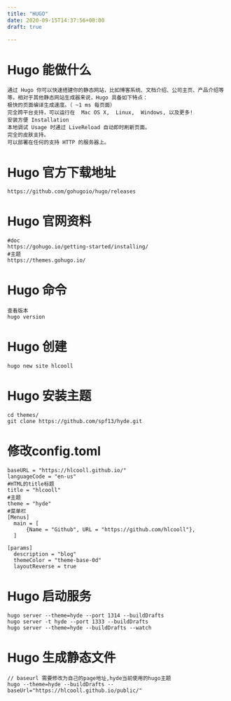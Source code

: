 ```yaml
---
title: "HUGO"
date: 2020-09-15T14:37:56+08:00
draft: true

---
```


# Hugo 能做什么
    通过 Hugo 你可以快速搭建你的静态网站，比如博客系统、文档介绍、公司主页、产品介绍等等。相对于其他静态网站生成器来说，Hugo 具备如下特点：
    极快的页面编译生成速度。（ ~1 ms 每页面）
    完全跨平台支持，可以运行在  Mac OS X,  Linux,  Windows, 以及更多!
    安装方便 Installation
    本地调试 Usage 时通过 LiveReload 自动即时刷新页面。
    完全的皮肤支持。
    可以部署在任何的支持 HTTP 的服务器上。

# Hugo 官方下载地址
```
https://github.com/gohugoio/hugo/releases
```

# Hugo 官网资料
```
#doc
https://gohugo.io/getting-started/installing/
#主题
https://themes.gohugo.io/
```

# Hugo 命令
```
查看版本
hugo version

```

# Hugo 创建
```
hugo new site hlcooll
```

# Hugo 安装主题
```
cd themes/
git clone https://github.com/spf13/hyde.git

```

# 修改config.toml
```
baseURL = "https://hlcooll.github.io/"
languageCode = "en-us"
#HTML的title标题
title = "hlcooll"
#主题
theme = "hyde"
#菜单栏
[Menus]
  main = [
      {Name = "Github", URL = "https://github.com/hlcooll"},  
  ]

[params]
  description = "blog"
  themeColor = "theme-base-0d"
  layoutReverse = true

```


# Hugo 启动服务
```
hugo server --theme=hyde --port 1314 --buildDrafts
hugo server -t hyde --port 1333 --buildDrafts
hugo server --theme=hyde --buildDrafts --watch
```

# Hugo 生成静态文件
```
// baseurl 需要修改为自己的page地址,hyde当前使用的hugo主题
hugo --theme=hyde --buildDrafts --baseUrl="https://hlcooll.github.io/public/"
```




